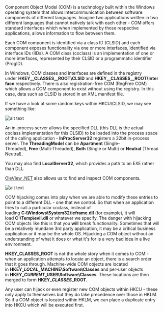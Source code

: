 Component Object Model (COM) is a technology built within the Windows operating system that allows intercommunication between software components of different languages. Imagine two applications written in two different languages that cannot natively talk with each other - COM offers standard interfaces which when implemented by those respective applications, allows information to flow between them.

Each COM component is identified via a class ID (CLSID) and each component exposes functionality via one or more interfaces, identified via interface IDs (IIDs). A COM class (coclass) is an implementation of one or more interfaces, represented by their CLSID or a programmatic identifier (ProgID).

In Windows, COM classes and interfaces are defined in the registry under **HKEY__CLASSES__ROOT\CLSID** and **HKEY__CLASSES__ROOT\Interface** respectively. There is also registration-free COM (RegFree COM) which allows a COM component to exist without using the registry. In this case, data such as CLSID is stored in an XML manifest file.

If we have a look at some random keys within HKCU\CLSID, we may see something like:

![alt text](file:///android_asset/20220831115921.png)

An in-process server allows the specified DLL (this DLL is the actual coclass implementation for this CLSID) to be loaded into the process space of the calling application - **InProcServer32** registers a 32bit in-process server. The **ThreadingModel** can be **Apartment** (Single-Threaded), **Free** (Multi-Threaded), **Both** (Single or Multi) or **Neutral** (Thread Neutral).

You may also find **LocalServer32**, which provides a path to an EXE rather than DLL.

[OleView .NET](https://github.com/tyranid/oleviewdotnet) also allows us to find and inspect COM components.

![alt text](file:///android_asset/20220831115929.png)

COM hijacking comes into play when we are able to modify these entries to point to a different DLL - one that we control. So that when an application tries to call a particular coclass, instead of loading **C:\\Windows\\System32\\ieframe.dll** (for example), it will load **C:\Temp\evil.dll** or whatever we specify. The danger with hijacking COM objects like this is that you **will** break functionality. Sometimes that will be a relatively mundane 3rd party application, it may be a critical business application or it may be the whole OS. Hijacking a COM object without an understanding of what it does or what it's for is a very bad idea in a live environment.

**HKEY_CLASSES_ROOT** is not the whole story when it comes to COM - when an application attempts to locate an object, there is a search order that it goes through. Machine-wide COM objects are located in **HKEY\__LOCAL_\_MACHINE\\Software\\Classes** and per-user objects in **HKEY\__CURRENT_\_USER\\Software\\Classes**. These locations are then merged to form **HKEY\__CLASSES_\_ROOT**.

Any user can hijack or even register new COM objects within HKCU - these only apply to themselves but they do take precedence over those in HKLM. So if a COM object is located within HKLM, we can place a duplicate entry into HKCU which will be executed first.